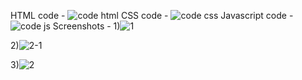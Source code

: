 HTML code - ![code html](https://github.com/user-attachments/assets/b4b24ca9-a4b3-4680-b172-69776b995e5f)
CSS code - ![code css](https://github.com/user-attachments/assets/d4acee92-6df2-426f-be54-b9bccefbd8d3)
Javascript code - ![code js](https://github.com/user-attachments/assets/821578b9-ec07-40f0-b5c8-b319a91672d1)
Screenshots - 
1)![1](https://github.com/user-attachments/assets/3b8627ca-1e57-4240-8a30-a56f4ccf5121)

2)![2-1](https://github.com/user-attachments/assets/c00b0926-b65a-4037-9d31-a3978a0b45fb)

3)![2](https://github.com/user-attachments/assets/51d7c6dc-ac86-4c0c-bd64-d46e12a5bbd9)



